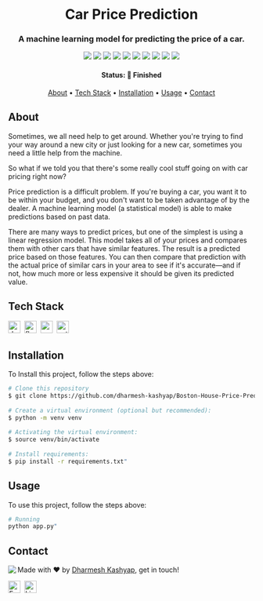 <h1 align="center">
	Car Price Prediction
</h1>

<h3 align="center">
	A machine learning model for predicting the price of a car.
</h3>

<p align="center">
	<img src="https://img.shields.io/badge/PRs-welcome-brightgreen.svg?style=flat-square"/>
	<img src="https://img.shields.io/github/license/dharmesh-kashyap/car-price-prediction?color=green"/>
	<img src="https://img.shields.io/github/repo-size/dharmesh-kashyap/car-price-prediction?color=green"/>
	<img src="https://img.shields.io/github/last-commit/dharmesh-kashyap/car-price-prediction?color=green"/>
	<img src="https://img.shields.io/github/languages/count/dharmesh-kashyap/car-price-prediction?color=green"/>
	<img src="https://img.shields.io/github/contributors/dharmesh-kashyap/car-price-prediction?color=green"/>
	<img src="https://img.shields.io/github/issues-raw/dharmesh-kashyap/car-price-prediction?color=green"/>
	<img src="https://img.shields.io/github/issues-closed-raw/dharmesh-kashyap/car-price-prediction?color=green"/>
	<img src="https://img.shields.io/github/issues-pr-raw/dharmesh-kashyap/car-price-prediction?color=green"/>
	<img src="https://img.shields.io/github/issues-pr-closed-raw/dharmesh-kashyap/car-price-prediction?color=green"/>
</p>

<h4 align="center">
	Status: 🚀 Finished
</h4>

<p align="center">
	<a href="#about">About</a> •
	<a href="#tech-stack">Tech Stack</a> •
	<a href="#installation">Installation</a> •
	<a href="#usage">Usage</a> • 
	<a href="#contact">Contact</a> 
</p>

## About
Sometimes, we all need help to get around. Whether you're trying to find your way around a new city or just looking for a new car, sometimes you need a little help from the machine.

So what if we told you that there's some really cool stuff going on with car pricing right now?

Price prediction is a difficult problem. If you're buying a car, you want it to be within your budget, and you don't want to be taken advantage of by the dealer. A machine learning model (a statistical model) is able to make predictions based on past data.

There are many ways to predict prices, but one of the simplest is using a linear regression model. This model takes all of your prices and compares them with other cars that have similar features. The result is a predicted price based on those features. You can then compare that prediction with the actual price of similar cars in your area to see if it's accurate—and if not, how much more or less expensive it should be given its predicted value.

## Tech Stack
<img src="https://img.shields.io/badge/Docker-05122A?style=flat&logo=docker" alt="docker Badge" height="25">&nbsp;
<img src="https://img.shields.io/badge/Flask-05122A?style=flat&logo=flask" alt="flask Badge" height="25">&nbsp;
<img src="https://img.shields.io/badge/Numpy-05122A?style=flat&logo=numpy" alt="numpy Badge" height="25">&nbsp;
<img src="https://img.shields.io/badge/Python-05122A?style=flat&logo=python" alt="python Badge" height="25">&nbsp;

## Installation
To Install this project, follow the steps above:
```bash
# Clone this repository
$ git clone https://github.com/dharmesh-kashyap/Boston-House-Price-Prediction
                        
# Create a virtual environment (optional but recommended):
$ python -m venv venv
                        
# Activating the virtual environment:
$ source venv/bin/activate
                        
# Install requirements:
$ pip install -r requirements.txt"
```

## Usage
To use this project, follow the steps above:
```bash
# Running
python app.py"
```

## Contact
<img align="left" src="https://avatars.githubusercontent.com/dharmesh-kashyap?size=100">

Made with ❤️ by [Dharmesh Kashyap](https://github.com/dharmesh-kashyap), get in touch!

<a href="mailto:dharmeshkashyap46@gmail.com" target="_blank"><img src="https://img.shields.io/badge/Email-D14836?style=flat&logo=gmail&logoColor=white" alt="Email Badge" height="25"></a>&nbsp;
<a href="https://www.linkedin.com/in/dharmesh-kashyap" target="_blank"><img src="https://img.shields.io/badge/Linkedin-0077B5?style=flat&logo=linkedin&logoColor=white" alt="LinkedIn Badge" height="25"></a>&nbsp;

<br clear="left"/>
